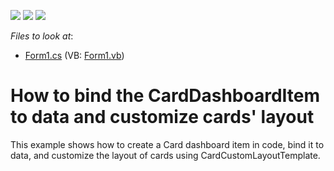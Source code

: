 <!-- default badges list -->
![](https://img.shields.io/endpoint?url=https://codecentral.devexpress.com/api/v1/VersionRange/128581008/17.1.3%2B)
[![](https://img.shields.io/badge/Open_in_DevExpress_Support_Center-FF7200?style=flat-square&logo=DevExpress&logoColor=white)](https://supportcenter.devexpress.com/ticket/details/T503619)
[![](https://img.shields.io/badge/📖_How_to_use_DevExpress_Examples-e9f6fc?style=flat-square)](https://docs.devexpress.com/GeneralInformation/403183)
<!-- default badges end -->
<!-- default file list -->
*Files to look at*:

* [Form1.cs](./CS/CustomCardsLayout/Form1.cs) (VB: [Form1.vb](./VB/CustomCardsLayout/Form1.vb))
<!-- default file list end -->
# How to bind the CardDashboardItem to data and customize cards' layout


<p>This example shows how to create a Card dashboard item in code, bind it to data, and customize the layout of cards using CardCustomLayoutTemplate.</p>

<br/>


